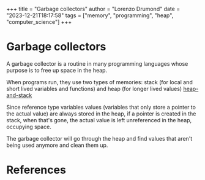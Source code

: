 +++
title = "Garbage collectors"
author = "Lorenzo Drumond"
date = "2023-12-21T18:17:58"
tags = ["memory",  "programming",  "heap",  "computer_science"]
+++


# Garbage collectors
A garbage collector is a routine in many programming languages
whose purpose is to free up space in the heap.

When programs run, they use two types of memories: stack (for local and short
lived variables and functions) and heap (for longer lived values) [heap-and-stack](/wiki/heap-and-stack/)

Since reference type variables values (variables that only store a pointer to the actual
value) are always stored in the heap, if a pointer is created in the stack, when
that's gone, the actual value is left unreferenced in the heap, occupying space.

The garbage collector will go through the heap and find values that aren't being used
anymore and clean them up.

# References
